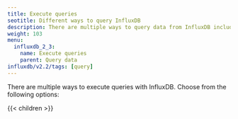 ```yaml
---
title: Execute queries
seotitle: Different ways to query InfluxDB
description: There are multiple ways to query data from InfluxDB including the InfluxDB UI, CLI, and API.
weight: 103
menu:
  influxdb_2_3:
    name: Execute queries
    parent: Query data
influxdb/v2.2/tags: [query]
---
```


There are multiple ways to execute queries with InfluxDB. Choose from the following options:

{{< children >}}


